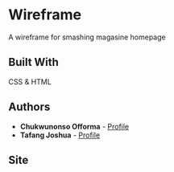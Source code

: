 # Wireframe

A wireframe for smashing magasine homepage

## Built With

CSS & HTML

## Authors

* **Chukwunonso Offorma** - [Profile](https://github.com/offorma)
* **Tafang Joshua**  - [Profile](https://github.com/tafodinho)

## Site


